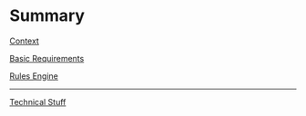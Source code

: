 # Summary

[Context](README.md)

[Basic Requirements](requirements.md)

[Rules Engine](rules.md)

---

[Technical Stuff](technical.md)

